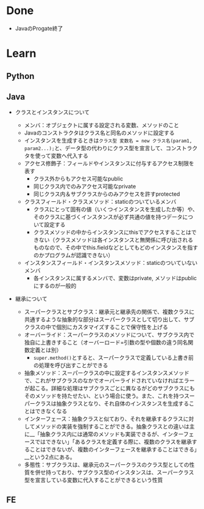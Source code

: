 # Done  
- JavaのProgate終了
# Learn
## Python  

## Java  
- クラスとインスタンスについて
  - メンバ：オブジェクトに属する設定される変数、メソッドのこと
  - Javaのコンストラクタはクラス名と同名のメソッドに設定する
  - インスタンスを生成するときは`クラス型 変数名 = new クラス名(param1, param2...);`と、データ型の代わりにクラス型を宣言して、コンストラクタを使って変数へ代入する
  - アクセス修飾子：フィールドやインスタンスに付与するアクセス制限を表す
    - クラス外からもアクセス可能なpublic
    - 同じクラス内でのみアクセス可能なprivate
    - 同じクラス内＆サブクラスからのみアクセスを許すprotected
  - クラスフィールド・クラスメソッド：staticのついているメンバ
    - クラスにとって固有の値（いくつインスタンスを生成したか等）や、そのクラスに基づくインスタンスが必ず共通の値を持つデータについて設定する
    - クラスメソッドの中からインスタンスにthisでアクセスすることはできない（クラスメソッドは各インスタンスと無関係に呼び出されるものなので、その中でthis.fieldなどとしてもどのインスタンスを指すのかプログラムが認識できない）
  - インスタンスフィールド・インスタンスメソッド：staticのついていないメンバ
    - 各インスタンスに属するメンバで、変数はprivate, メソッドはpublicにするのが一般的
  
- 継承について  
  - スーパークラスとサブクラス：継承元と継承先の関係で、複数クラスに共通するような抽象的な部分はスーパークラスとして切り出して、サブクラスの中で個別にカスタマイズすることで保守性を上げる
  - オーバーライド：スーパークラスのメソッドについて、サブクラス内で独自に上書きすること（オーバーロード=引数の型や個数の違う同名関数定義とは別）
    - `super.method()`とすると、スーパークラスで定義している上書き前の処理を呼び出すことができる
  - 抽象メソッド：スーパークラスの中に設定するインスタンスメソッドで、これがサブクラスのなかでオーバーライドされていなければエラーが起こる。詳細な処理はサブクラスごとに異なるがどのサブクラスにもそのメソッドを持たせたい、という場合に使う。また、これを持つスーパークラスは抽象クラスとなり、それ自体のインスタンスを生成することはできなくなる
  - インターフェース：抽象クラスと似ており、それを継承するクラスに対してメソッドの実装を強制することができる。抽象クラスとの違いは主に__「抽象クラス内には通常のメソッドも実装できるが、インターフェースではできない」「あるクラスを定義する際に、複数のクラスを継承することはできないが、複数のインターフェースを継承することはできる」__という2点にある。
  - 多態性：サブクラスは、継承元のスーパークラスのクラス型としての性質を併せ持っており、サブクラス型のインスタンスは、スーパークラス型を宣言している変数に代入することができるという性質
## FE  
